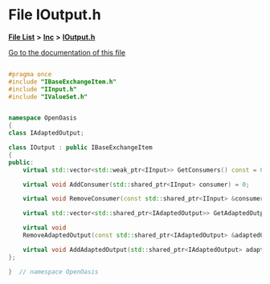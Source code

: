 

# File IOutput.h

[**File List**](files.md) **>** [**Inc**](dir_e48a3e9a07fc2444cdac51c67822643f.md) **>** [**IOutput.h**](_i_output_8h.md)

[Go to the documentation of this file](_i_output_8h.md)


```C++

#pragma once
#include "IBaseExchangeItem.h"
#include "IInput.h"
#include "IValueSet.h"


namespace OpenOasis
{
class IAdaptedOutput;

class IOutput : public IBaseExchangeItem
{
public:
    virtual std::vector<std::weak_ptr<IInput>> GetConsumers() const = 0;

    virtual void AddConsumer(std::shared_ptr<IInput> consumer) = 0;

    virtual void RemoveConsumer(const std::shared_ptr<IInput> &consumer) = 0;

    virtual std::vector<std::shared_ptr<IAdaptedOutput>> GetAdaptedOutputs() const = 0;

    virtual void
    RemoveAdaptedOutput(const std::shared_ptr<IAdaptedOutput> &adaptedOutput) = 0;

    virtual void AddAdaptedOutput(std::shared_ptr<IAdaptedOutput> adaptedOutput) = 0;
};

}  // namespace OpenOasis
```


